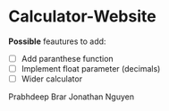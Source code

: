 # Calculator-Website

**Possible** feautures to add:
- [ ] Add paranthese function
- [ ] Implement float parameter (decimals)
- [ ] Wider calculator

Prabhdeep Brar
Jonathan Nguyen